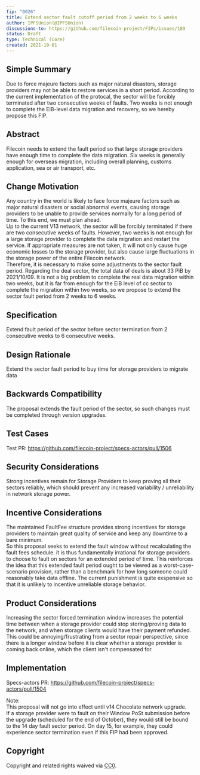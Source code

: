 ```yaml
---
fip: "0026"
title: Extend sector fault cutoff period from 2 weeks to 6 weeks
author: IPFSUnion(@IPFSUnion)
discussions-to: https://github.com/filecoin-project/FIPs/issues/189
status: Draft
type: Technical (Core)
created: 2021-10-01
---
```


<!--You can leave these HTML comments in your merged FIP and delete the visible duplicate text guides, they will not appear and may be helpful to refer to if you edit it again. This is the suggested template for new FIPs. Note that a FIP number will be assigned by an editor. When opening a pull request to submit your FIP, please use an abbreviated title in the filename, `fip-draft_title_abbrev.md`. The title should be 44 characters or less.-->


## Simple Summary
<!--"If you can't explain it simply, you don't understand it well enough." Provide a simplified and layman-accessible explanation of the FIP.-->

Due to force majeure factors such as major natural disasters, storage providers may not be able to restore services in a short period. According to the current implementation of the protocal, the sector will be forcibly terminated after two consecutive weeks of faults. Two weeks is not enough to complete the EiB-level data migration and recovery, so we hereby propose this FIP.

## Abstract
<!--A short (~200 word) description of the technical issue being addressed.-->

Filecoin needs to extend the fault period so that large storage providers have enough time to complete the data migration.  Six weeks is generally enough for overseas migration, including overall planning, customs application, sea or air transport, etc.  

## Change Motivation
<!--The motivation is critical for FIPs that want to change the Filecoin protocol. It should clearly explain why the existing protocol specification is inadequate to address the problem that the FIP solves. FIP submissions without sufficient motivation may be rejected outright.-->

Any country in the world is likely to face force majeure factors such as major natural disasters or social abnormal events, causing storage providers to be unable to provide services normally for a long period of time. To this end, we must plan ahead.  
Up to the current V13 network, the sector will be forcibly terminated if there are two consecutive weeks of faults. However, two weeks is not enough for a large storage provider to complete the data migration and restart the service. If appropriate measures are not taken, it will not only cause huge economic losses to the storage provider, but also cause large fluctuations in the storage power of the entire Filecoin network.  
Therefore, it is necessary to make some adjustments to the sector fault period. Regarding the deal sector, the total data of deals is about 33 PiB by 2021/10/09. It is not a big problem to complete the real data migration within two weeks, but it is far from enough for the EiB level of cc sector to complete the migration within two weeks, so we propose to extend the sector fault period from 2 weeks to 6 weeks.

## Specification
<!--The technical specification should describe the syntax and semantics of any new feature. The specification should be detailed enough to allow competing, interoperable implementations for any of the current Filecoin implementations. -->

Extend fault period of the sector before sector termination from 2 consecutive weeks to 6 consecutive weeks.  

## Design Rationale
<!--The rationale fleshes out the specification by describing what motivated the design and why particular design decisions were made. It should describe alternate designs that were considered and related work, e.g. how the feature is supported in other languages. The rationale may also provide evidence of consensus within the community, and should discuss important objections or concerns raised during discussion.-->

Extend the sector fault period to buy time for storage providers to migrate data

## Backwards Compatibility
<!--All FIPs that introduce backwards incompatibilities must include a section describing these incompatibilities and their severity. The FIP must explain how the author proposes to deal with these incompatibilities. FIP submissions without a sufficient backwards compatibility treatise may be rejected outright.-->

The proposal extends the fault period of the sector, so such changes must be completed through version upgrades.


## Test Cases
<!--Test cases for an implementation are mandatory for FIPs that are affecting consensus changes. Other FIPs can choose to include links to test cases if applicable.-->

Test PR: https://github.com/filecoin-project/specs-actors/pull/1506

## Security Considerations
<!--All FIPs must contain a section that discusses the security implications/considerations relevant to the proposed change. Include information that might be important for security discussions, surfaces risks and can be used throughout the life cycle of the proposal. E.g. include security-relevant design decisions, concerns, important discussions, implementation-specific guidance and pitfalls, an outline of threats and risks and how they are being addressed. FIP submissions missing the "Security Considerations" section will be rejected. A FIP cannot proceed to status "Final" without a Security Considerations discussion deemed sufficient by the reviewers.-->

Strong incentives remain for Storage Providers to keep proving all their sectors reliably, which should prevent any increased variability / unreliability in network storage power.

## Incentive Considerations
<!--All FIPs must contain a section that discusses the incentive implications/considerations relative to the proposed change. Include information that might be important for incentive discussion. A discussion on how the proposed change will incentivize reliable and useful storage is required. FIP submissions missing the "Incentive Considerations" section will be rejected. An FIP cannot proceed to status "Final" without a Incentive Considerations discussion deemed sufficient by the reviewers.-->

The maintained FaultFee structure provides strong incentives for storage providers to maintain great quality of service and keep any downtime to a bare minimum.  
So this proposal seeks to extend the fault window without recalculating the fault fees schedule. it is thus fundamentally irrational for storage providers to choose to fault on sectors for an extended period of time. This reinforces the idea that this extended fault period ought to be viewed as a worst-case-scenario provision, rather than a benchmark for how long someone could reasonably take data offline. The current punishment is quite exspensive so that it is unlikely to incentive unreliable storage behavior.


## Product Considerations
<!--All FIPs must contain a section that discusses the product implications/considerations relative to the proposed change. Include information that might be important for product discussion. A discussion on how the proposed change will enable better storage-related goods and services to be developed on Filecoin. FIP submissions missing the "Product Considerations" section will be rejected. An FIP cannot proceed to status "Final" without a Product Considerations discussion deemed sufficient by the reviewers.-->

Increasing the sector forced termination window increases the potential time between when a storage provider could stop storing/proving data to the network, and when storage clients would have their payment refunded. This could be annoying/frustrating from a sector repair perspective, since there is a longer window before it is clear whether a storage provider is coming back online, which the client isn't compensated for.



## Implementation
<!--The implementations must be completed before any core FIP is given status "Final", but it need not be completed before the FIP is accepted. While there is merit to the approach of reaching consensus on the specification and rationale before writing code, the principle of "rough consensus and running code" is still useful when it comes to resolving many discussions of API details.-->

Specs-actors PR: https://github.com/filecoin-project/specs-actors/pull/1504  

Note:  
This proposal will not go into effect until v14 Chocolate network upgrade.  
If a storage provider were to fault on their Window PoSt submission before the upgrade (scheduled for the end of October), they would still be bound to the 14 day fault sector period. On day 15, for example, they could experience sector termination even if this FIP had been approved.

## Copyright
Copyright and related rights waived via [CC0](https://creativecommons.org/publicdomain/zero/1.0/).
